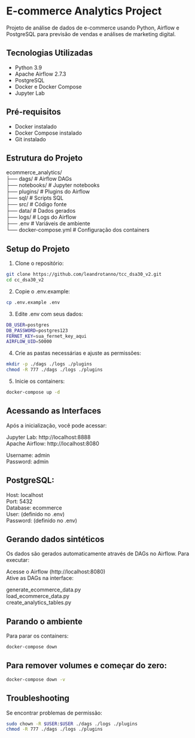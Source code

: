 # E-commerce Analytics Project

Projeto de análise de dados de e-commerce usando Python, Airflow e PostgreSQL para previsão de vendas e análises de marketing digital.

## Tecnologias Utilizadas
- Python 3.9
- Apache Airflow 2.7.3
- PostgreSQL
- Docker e Docker Compose
- Jupyter Lab

## Pré-requisitos
- Docker instalado
- Docker Compose instalado
- Git instalado

## Estrutura do Projeto
ecommerce_analytics/ \
├── dags/                 # Airflow DAGs \
├── notebooks/            # Jupyter notebooks \
├── plugins/              # Plugins do Airflow \
├── sql/                  # Scripts SQL \
├── src/                  # Código fonte \
├── data/                 # Dados gerados \
├── logs/                 # Logs do Airflow \
├── .env                  # Variáveis de ambiente \
└── docker-compose.yml    # Configuração dos containers

## Setup do Projeto

1. Clone o repositório:
```bash
git clone https://github.com/leandrotanno/tcc_dsa30_v2.git
cd cc_dsa30_v2
```
2. Copie o .env.example:
```bash
cp .env.example .env
```

3. Edite .env com seus dados:
```bash
DB_USER=postgres
DB_PASSWORD=postgres123
FERNET_KEY=sua_fernet_key_aqui
AIRFLOW_UID=50000
```

4. Crie as pastas necessárias e ajuste as permissões:
```bash
mkdir -p ./dags ./logs ./plugins
chmod -R 777 ./dags ./logs ./plugins
```

5. Inicie os containers:
```bash
docker-compose up -d
```

## Acessando as Interfaces
Após a inicialização, você pode acessar:

Jupyter Lab: http://localhost:8888 \
Apache Airflow: http://localhost:8080

Username: admin \
Password: admin


## PostgreSQL:

Host: localhost \
Port: 5432 \
Database: ecommerce \
User: (definido no .env) \
Password: (definido no .env)



## Gerando dados sintéticos
Os dados são gerados automaticamente através de DAGs no Airflow. Para executar:

Acesse o Airflow (http://localhost:8080) \
Ative as DAGs na interface:

generate_ecommerce_data.py \
load_ecommerce_data.py \
create_analytics_tables.py

## Parando o ambiente
Para parar os containers:
```bash
docker-compose down
```

## Para remover volumes e começar do zero:
```bash
docker-compose down -v
```

## Troubleshooting

Se encontrar problemas de permissão:
```bash
sudo chown -R $USER:$USER ./dags ./logs ./plugins
chmod -R 777 ./dags ./logs ./plugins
```

